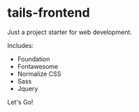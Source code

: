 # tails-frontend

Just a project starter for web development.

Includes:

* Foundation 
* Fontawesome
* Normalize CSS
* Sass
* Jquery

Let's Go!
